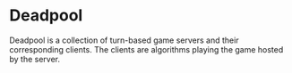 # Deadpool

Deadpool is a collection of turn-based game servers and their corresponding clients. The clients are algorithms playing the game hosted by the server.
